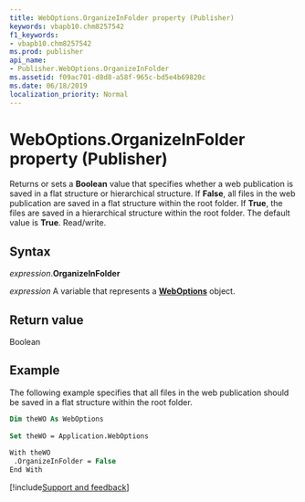 ```yaml
---
title: WebOptions.OrganizeInFolder property (Publisher)
keywords: vbapb10.chm8257542
f1_keywords:
- vbapb10.chm8257542
ms.prod: publisher
api_name:
- Publisher.WebOptions.OrganizeInFolder
ms.assetid: f09ac701-d8d8-a58f-965c-bd5e4b69820c
ms.date: 06/18/2019
localization_priority: Normal
---
```



# WebOptions.OrganizeInFolder property (Publisher)

Returns or sets a **Boolean** value that specifies whether a web publication is saved in a flat structure or hierarchical structure. If **False**, all files in the web publication are saved in a flat structure within the root folder. If **True**, the files are saved in a hierarchical structure within the root folder. The default value is **True**. Read/write.


## Syntax

_expression_.**OrganizeInFolder**

_expression_ A variable that represents a **[WebOptions](Publisher.WebOptions.md)** object.


## Return value

Boolean


## Example

The following example specifies that all files in the web publication should be saved in a flat structure within the root folder.

```vb
Dim theWO As WebOptions 
 
Set theWO = Application.WebOptions 
 
With theWO 
 .OrganizeInFolder = False 
End With
```

[!include[Support and feedback](~/includes/feedback-boilerplate.md)]